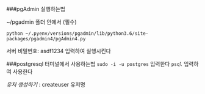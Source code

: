 ###pgAdmin 실행하는법

~/pgadmin 폴더 안에서 (필수)
```
python ~/.pyenv/versions/pgadmin/lib/python3.6/site-packages/pgadmin4/pgAdmin4.py
```
서버 비밀번호: asdf1234
입력하여 실행시킨다

###postgresql 터미널에서 사용하는법
`sudo -i -u postgres` 입력한다
`psql` 입력하여 사용한다

*유저 생성하기* : createuser 유저명
